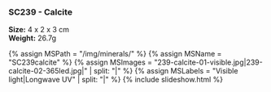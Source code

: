 
### <a name="SC239"></a> SC239 - Calcite

**Size:** 4 x 2 x 3 cm  
**Weight:** 26.7g  

{% assign MSPath = "/img/minerals/" %}
{% assign MSName = "SC239calcite" %}
{% assign MSImages = "239-calcite-01-visible.jpg|239-calcite-02-365led.jpg|" | split: "|" %}
{% assign MSLabels = "Visible light|Longwave UV" | split: "|" %}
{% include slideshow.html %}

